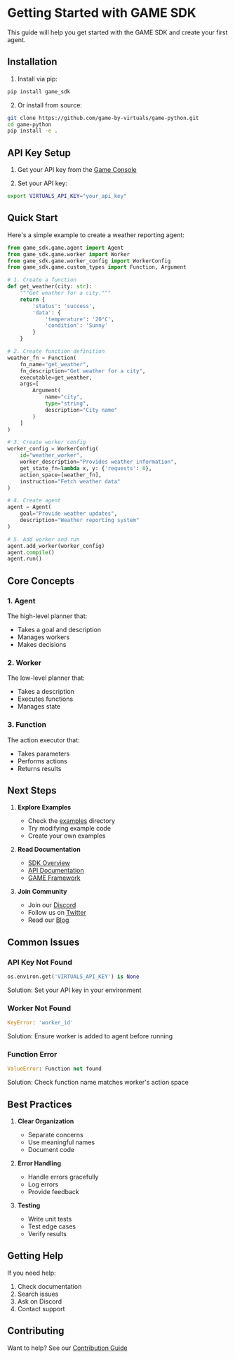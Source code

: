 # Getting Started with GAME SDK

This guide will help you get started with the GAME SDK and create your first agent.

## Installation

1. Install via pip:
```bash
pip install game_sdk
```

2. Or install from source:
```bash
git clone https://github.com/game-by-virtuals/game-python.git
cd game-python
pip install -e .
```

## API Key Setup

1. Get your API key from the [Game Console](https://console.game.virtuals.io/)

2. Set your API key:
```bash
export VIRTUALS_API_KEY="your_api_key"
```

## Quick Start

Here's a simple example to create a weather reporting agent:

```python
from game_sdk.game.agent import Agent
from game_sdk.game.worker import Worker
from game_sdk.game.worker_config import WorkerConfig
from game_sdk.game.custom_types import Function, Argument

# 1. Create a function
def get_weather(city: str):
    """Get weather for a city."""
    return {
        'status': 'success',
        'data': {
            'temperature': '20°C',
            'condition': 'Sunny'
        }
    }

# 2. Create function definition
weather_fn = Function(
    fn_name="get_weather",
    fn_description="Get weather for a city",
    executable=get_weather,
    args=[
        Argument(
            name="city",
            type="string",
            description="City name"
        )
    ]
)

# 3. Create worker config
worker_config = WorkerConfig(
    id="weather_worker",
    worker_description="Provides weather information",
    get_state_fn=lambda x, y: {'requests': 0},
    action_space=[weather_fn],
    instruction="Fetch weather data"
)

# 4. Create agent
agent = Agent(
    goal="Provide weather updates",
    description="Weather reporting system"
)

# 5. Add worker and run
agent.add_worker(worker_config)
agent.compile()
agent.run()
```

## Core Concepts

### 1. Agent

The high-level planner that:
- Takes a goal and description
- Manages workers
- Makes decisions

### 2. Worker

The low-level planner that:
- Takes a description
- Executes functions
- Manages state

### 3. Function

The action executor that:
- Takes parameters
- Performs actions
- Returns results

## Next Steps

1. **Explore Examples**
   - Check the [examples](examples/) directory
   - Try modifying example code
   - Create your own examples

2. **Read Documentation**
   - [SDK Overview](sdk_overview.md)
   - [API Documentation](api/)
   - [GAME Framework](https://whitepaper.virtuals.io/developer-documents/game-framework)

3. **Join Community**
   - Join our [Discord](https://discord.gg/virtuals)
   - Follow us on [Twitter](https://twitter.com/VirtualsHQ)
   - Read our [Blog](https://blog.virtuals.io)

## Common Issues

### API Key Not Found
```python
os.environ.get('VIRTUALS_API_KEY') is None
```
Solution: Set your API key in your environment

### Worker Not Found
```python
KeyError: 'worker_id'
```
Solution: Ensure worker is added to agent before running

### Function Error
```python
ValueError: Function not found
```
Solution: Check function name matches worker's action space

## Best Practices

1. **Clear Organization**
   - Separate concerns
   - Use meaningful names
   - Document code

2. **Error Handling**
   - Handle errors gracefully
   - Log errors
   - Provide feedback

3. **Testing**
   - Write unit tests
   - Test edge cases
   - Verify results

## Getting Help

If you need help:
1. Check documentation
2. Search issues
3. Ask on Discord
4. Contact support

## Contributing

Want to help? See our [Contribution Guide](../CONTRIBUTION_GUIDE.md)
